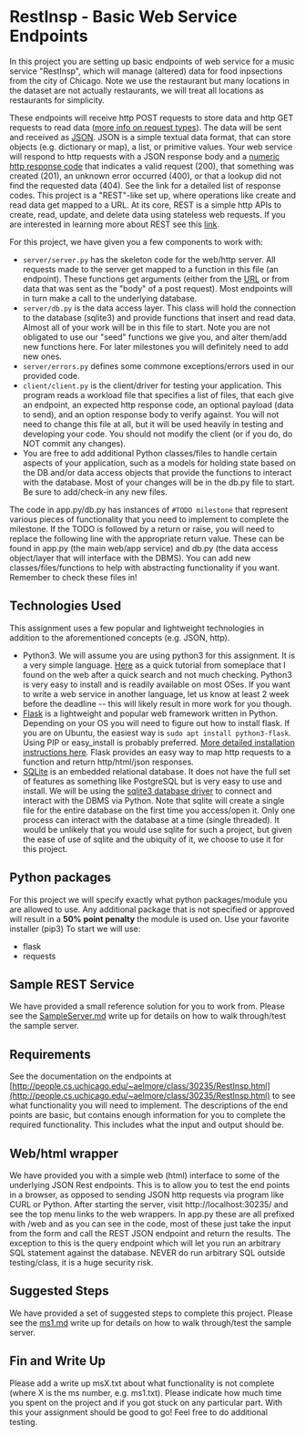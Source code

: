 # RestInsp - Basic Web Service Endpoints

In this project you are setting up basic endpoints of web service for a music service "RestInsp", which will manage (altered) data for food inpsections from the city of Chicago. Note we use the restaurant but many locations in the dataset are not actually restaurants, we will treat all locations as restaurants for simplicity.

These endpoints will receive http POST requests to store data and http GET requests to read data  ([more info on request types](https://www.w3schools.com/tags/ref_httpmethods.asp)). The data will be sent and received as [JSON](https://www.w3schools.com/js/js_json_intro.asp). JSON is a simple textual data format, that can store objects (e.g. dictionary or map), a list, or primitive values. Your web service will respond to http requests with a JSON response body and a [numeric http response code](https://www.restapitutorial.com/httpstatuscodes.html) that indicates a valid request (200), that something was created (201), an unknown error occurred (400), or that a lookup did not find the requested data (404).  See the link for a detailed list of response codes. This project is a "REST"-like set up, where operations like create and read data get mapped to a URL. At its core, REST is a simple http APIs to create, read, update, and delete data using stateless web requests.  If you are interested in learning more about REST see this [link](https://www.restapitutorial.com/).

For this project, we have given you a few components to work with:
 - `server/server.py` has the skeleton code for the web/http server. All requests made to the server get mapped to a function in this file (an endpoint). These functions get arguments (either from the [URL](https://developer.mozilla.org/en-US/docs/Learn/Common_questions/What_is_a_URL) or from data that was sent as the "body" of a post request). Most endpoints will in turn make a call to the underlying database. 
 - `server/db.py` is the data access layer. This class will hold the connection to the database (sqlite3) and provide functions that insert and read data. Almost all of your work will be in this file to start. Note you are not obligated to use our "seed" functions we give you, and alter them/add new functions here. For later milestones you will definitely need to add new ones.
 - `server/errors.py` defines some commone exceptions/errors used in our provided code.
 - `client/client.py` is the client/driver for testing your application. This program reads a workload file that specifies a list of files, that each give an endpoint, an expected http response code, an optional payload (data to send), and an option response body to verify against. You will not need to change this file at all, but it will be used heavily in testing and developing your code. You should not modify the client (or if you do, do NOT commit any changes).  
 - You are free to add additional Python classes/files to handle certain aspects of your application, such as a models for holding state based on the DB and/or data access objects that provide the functions to interact with the database. Most of your changes will be in the db.py file to start. Be sure to add/check-in any new files.

The code in app.py/db.py has instances of `#TODO milestone` that represent various pieces of functionality that you need to implement to complete the milestone. If the TODO is followed by a return or raise, you will need to replace the following line with the appropriate return value. These can be found in app.py (the main web/app service) and db.py (the data access object/layer that will interface with the DBMS). You can add new classes/files/functions to help with abstracting functionality if you want. Remember to check these files in!

## Technologies Used
This assignment uses a few popular and lightweight technologies in addition to the aforementioned concepts (e.g. JSON, http).
- Python3. We will assume you are using python3 for this assignment. It is a very simple language. [Here](https://www.stavros.io/tutorials/python/) as a quick tutorial from someplace that I found on the web after a quick search and not much checking. Python3 is very easy to install and is readily available on most OSes. If you want to write a web service in another language, let us know at least 2 week before the deadline -- this will likely result in more work for you though. 
-  [Flask](https://flask.palletsprojects.com/en/2.0.x/quickstart/) is a lightweight and popular web framework written in Python. Depending on your OS you will need to figure out how to install flask. If you are on Ubuntu, the easiest way is `sudo apt install python3-flask`. Using PIP or easy_install is probably preferred. [More detailed installation instructions here](https://flask.palletsprojects.com/en/1.1.x/installation/#installation). Flask provides an easy way to map http requests to a function and return http/html/json responses.
-  [SQLite](https://www.sqlite.org/index.html) is an embedded relational database.  It does not have the full set of features as something like PostgreSQL but is very easy to use and install. We will be using the [sqlite3 database driver](https://docs.python.org/3/library/sqlite3.html) to connect and interact with the DBMS via Python.  Note that sqlite will create a single file for the entire database on the first time you access/open it.  Only one process can interact with the database at a time (single threaded). It would be unlikely that you would use sqlite for such a project, but given the ease of use of sqlite and the ubiquity of it, we choose to use it for this project.

## Python packages
For this project we will specify exactly what python packages/module you are allowed to use. Any additional package that is not specified or approved will result in a **50% point penalty** the module is used on. Use your favorite installer (pip3)  To start we will use:
 - flask
 - requests

## Sample REST Service
We have provided a small reference solution for you to work from. Please see the [SampleServer.md](SampleServer.md) write up for details on how to walk through/test the sample server.

## Requirements
See the documentation on the endpoints at [http://people.cs.uchicago.edu/~aelmore/class/30235/RestInsp.html](http://people.cs.uchicago.edu/~aelmore/class/30235/RestInsp.html) to see what functionality you will need to implement. The descriptions of the end points are basic, but contains enough information for you to complete the required functionality. This includes what the input and output should be.   

## Web/html wrapper
We have provided you with a simple web (html) interface to some of the underlying JSON Rest endpoints. This is to allow you to test the end points in a browser, as opposed to sending JSON http requests via program like CURL or Python. After starting the server, visit http://localhost:30235/ and see the top menu links to the web wrappers. In app.py these are all prefixed with /web and as you can see in the code, most of these just take the input from the form and call the REST JSON endpoint and return the results. The exception to this is the query endpoint which will let you run an arbitrary SQL statement against the database. NEVER do run arbitrary SQL outside testing/class, it is a huge security risk.

## Suggested Steps
We have provided a set of suggested steps to complete this project. Please see the [ms1.md](ms1.md) write up for details on how to walk through/test the sample server.

## Fin and Write Up
Please add a write up msX.txt about what functionality is not complete (where X is the ms number, e.g. ms1.txt). Please indicate how much time you spent on the project and if you got stuck on any particular part. With this your assignment should be good to go! Feel free to do additional testing.